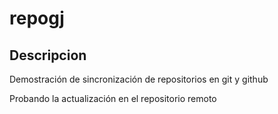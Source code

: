 # repogj

## Descripcion

Demostración de sincronización de repositorios en git y github

Probando la actualización en el repositorio remoto
